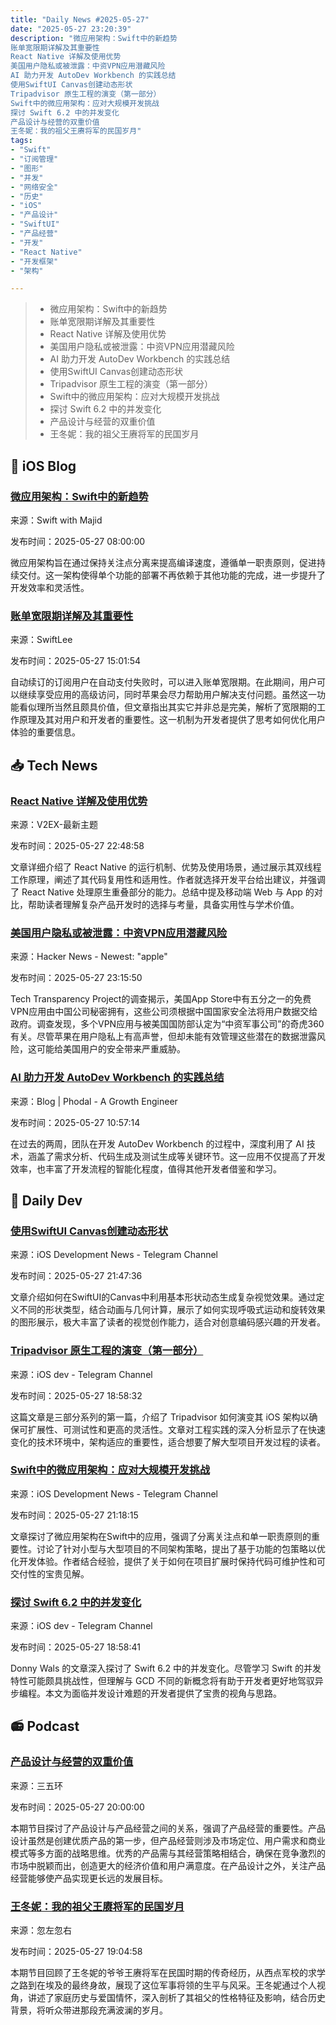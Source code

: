 ```yaml
---
title: "Daily News #2025-05-27"
date: "2025-05-27 23:20:39"
description: "微应用架构：Swift中的新趋势
账单宽限期详解及其重要性
React Native 详解及使用优势
美国用户隐私或被泄露：中资VPN应用潜藏风险
AI 助力开发 AutoDev Workbench 的实践总结
使用SwiftUI Canvas创建动态形状
Tripadvisor 原生工程的演变（第一部分）
Swift中的微应用架构：应对大规模开发挑战
探讨 Swift 6.2 中的并发变化
产品设计与经营的双重价值
王冬妮：我的祖父王赓将军的民国岁月"
tags: 
- "Swift"
- "订阅管理"
- "图形"
- "并发"
- "网络安全"
- "历史"
- "iOS"
- "产品设计"
- "SwiftUI"
- "产品经营"
- "开发"
- "React Native"
- "开发框架"
- "架构"

---
```


> - 微应用架构：Swift中的新趋势
> - 账单宽限期详解及其重要性
> - React Native 详解及使用优势
> - 美国用户隐私或被泄露：中资VPN应用潜藏风险
> - AI 助力开发 AutoDev Workbench 的实践总结
> - 使用SwiftUI Canvas创建动态形状
> - Tripadvisor 原生工程的演变（第一部分）
> - Swift中的微应用架构：应对大规模开发挑战
> - 探讨 Swift 6.2 中的并发变化
> - 产品设计与经营的双重价值
> - 王冬妮：我的祖父王赓将军的民国岁月

## 🍎 iOS Blog

### [微应用架构：Swift中的新趋势](https://swiftwithmajid.com/2025/05/27/microapps-architecture-in-swift-scaling/)

来源：Swift with Majid

发布时间：2025-05-27 08:00:00

微应用架构旨在通过保持关注点分离来提高编译速度，遵循单一职责原则，促进持续交付。这一架构使得单个功能的部署不再依赖于其他功能的完成，进一步提升了开发效率和灵活性。

### [账单宽限期详解及其重要性](https://www.avanderlee.com/optimization/billing-grace-period-explained/)

来源：SwiftLee

发布时间：2025-05-27 15:01:54

自动续订的订阅用户在自动支付失败时，可以进入账单宽限期。在此期间，用户可以继续享受应用的高级访问，同时苹果会尽力帮助用户解决支付问题。虽然这一功能看似理所当然且颇具价值，但文章指出其实它并非总是完美，解析了宽限期的工作原理及其对用户和开发者的重要性。这一机制为开发者提供了思考如何优化用户体验的重要信息。

## 📥 Tech News

### [React Native 详解及使用优势](https://www.v2ex.com/t/1134754)

来源：V2EX-最新主题

发布时间：2025-05-27 22:48:58

文章详细介绍了 React Native 的运行机制、优势及使用场景，通过展示其双线程工作原理，阐述了其代码复用性和适用性。作者就选择开发平台给出建议，并强调了 React Native 处理原生重叠部分的能力。总结中提及移动端 Web 与 App 的对比，帮助读者理解复杂产品开发时的选择与考量，具备实用性与学术价值。

### [美国用户隐私或被泄露：中资VPN应用潜藏风险](https://www.techtransparencyproject.org/articles/apple-offers-apps-with-ties-to-chinese-military)

来源：Hacker News - Newest: "apple"

发布时间：2025-05-27 23:15:50

Tech Transparency Project的调查揭示，美国App Store中有五分之一的免费VPN应用由中国公司秘密拥有，这些公司须根据中国国家安全法将用户数据交给政府。调查发现，多个VPN应用与被美国国防部认定为“中资军事公司”的奇虎360有关。尽管苹果在用户隐私上有高声誉，但却未能有效管理这些潜在的数据泄露风险，这可能给美国用户的安全带来严重威胁。

### [AI 助力开发 AutoDev Workbench 的实践总结](http://www.phodal.com/blog/recap-autodev-workbench-development/)

来源：Blog | Phodal - A Growth Engineer

发布时间：2025-05-27 10:57:14

在过去的两周，团队在开发 AutoDev Workbench 的过程中，深度利用了 AI 技术，涵盖了需求分析、代码生成及测试生成等关键环节。这一应用不仅提高了开发效率，也丰富了开发流程的智能化程度，值得其他开发者借鉴和学习。

## 💾 Daily Dev

### [使用SwiftUI Canvas创建动态形状](https://www.createwithswift.com/creating-shapes-using-path-in-the-swiftui-canvas-view/)

来源：iOS Development News - Telegram Channel

发布时间：2025-05-27 21:47:36

文章介绍如何在SwiftUI的Canvas中利用基本形状动态生成复杂视觉效果。通过定义不同的形状类型，结合动画与几何计算，展示了如何实现呼吸式运动和旋转效果的图形展示，极大丰富了读者的视觉创作能力，适合对创意编码感兴趣的开发者。

### [Tripadvisor 原生工程的演变（第一部分）](https://t.me/iosdevio/6057)

来源：iOS dev - Telegram Channel

发布时间：2025-05-27 18:58:32

这篇文章是三部分系列的第一篇，介绍了 Tripadvisor 如何演变其 iOS 架构以确保可扩展性、可测试性和更高的灵活性。文章对工程实践的深入分析显示了在快速变化的技术环境中，架构适应的重要性，适合想要了解大型项目开发过程的读者。

### [Swift中的微应用架构：应对大规模开发挑战](https://swiftwithmajid.com/2025/05/27/microapps-architecture-in-swift-scaling/)

来源：iOS Development News - Telegram Channel

发布时间：2025-05-27 21:18:15

文章探讨了微应用架构在Swift中的应用，强调了分离关注点和单一职责原则的重要性。讨论了针对小型与大型项目的不同架构策略，提出了基于功能的包策略以优化开发体验。作者结合经验，提供了关于如何在项目扩展时保持代码可维护性和可交付性的宝贵见解。

### [探讨 Swift 6.2 中的并发变化](https://t.me/iosdevio/6059)

来源：iOS dev - Telegram Channel

发布时间：2025-05-27 18:58:41

Donny Wals 的文章深入探讨了 Swift 6.2 中的并发变化。尽管学习 Swift 的并发特性可能颇具挑战性，但理解与 GCD 不同的新概念将有助于开发者更好地驾驭异步编程。本文为面临并发设计难题的开发者提供了宝贵的视角与思路。

## 📻 Podcast

### [产品设计与经营的双重价值](https://www.xiaoyuzhoufm.com/episode/68354d8538dcc57c6429f2ac)

来源：三五环

发布时间：2025-05-27 20:00:00

本期节目探讨了产品设计与产品经营之间的关系，强调了产品经营的重要性。产品设计虽然是创建优质产品的第一步，但产品经营则涉及市场定位、用户需求和商业模式等多方面的战略思维。优秀的产品需与其经营策略相结合，确保在竞争激烈的市场中脱颖而出，创造更大的经济价值和用户满意度。在产品设计之外，关注产品经营能够使产品实现更长远的发展目标。

### [王冬妮：我的祖父王赓将军的民国岁月](https://www.xiaoyuzhoufm.com/episode/68358db738dcc57c6437648b)

来源：忽左忽右

发布时间：2025-05-27 19:04:58

本期节目回顾了王冬妮的爷爷王赓将军在民国时期的传奇经历，从西点军校的求学之路到在埃及的最终身故，展现了这位军事将领的生平与风采。王冬妮通过个人视角，讲述了家庭历史与爱国情怀，深入剖析了其祖父的性格特征及影响，结合历史背景，将听众带进那段充满波澜的岁月。

